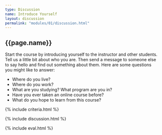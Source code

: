 ```yaml
---
type: Discussion
name: Introduce Yourself
layout: discussion
permalink: "modules/01/discussion.html"
---
```


## {{page.name}}

Start the course by introducing yourself to the  instructor and other students. Tell us a little bit about who you are. Then send a message to someone else to say hello and find out something about them.  Here are some questions you might like to answer:

- Where do you live?
- Where do you work?
- What are you studying? What program are you in?
- Have you ever taken an online course before?
- What do you hope to learn from this course?

{% include criteria.html %}

{% include discussion.html %}

{% include eval.html %} 
<!-- {% include evalno.html %} -->

